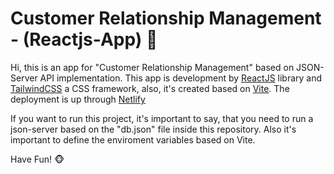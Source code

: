 # Customer Relationship Management - (Reactjs-App) :pushpin:
Hi, this is an app for "Customer Relationship Management" based on JSON-Server API implementation. This app is development by [ReactJS](https://es.reactjs.org) library and [TailwindCSS](https://tailwindcss.com) a CSS framework, also, it's created based on [Vite](https://vitejs.dev).
The deployment is up through [Netlify](https://tiny-swan-a1b9ec.netlify.app/)

If you want to run this project, it's important to say, that you need to run a json-server based on the "db.json" file inside this repository. Also it's important to define the enviroment variables based on Vite.

Have Fun! :monkey_face:
